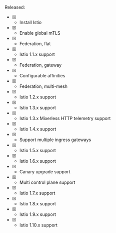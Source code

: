 Released:

- [x] - Install Istio
- [x] - Enable global mTLS
- [x] - Federation, flat
- [x] - Istio 1.1.x support
- [x] - Federation, gateway
- [x] - Configurable affinities
- [x] - Federation, multi-mesh
- [x] - Istio 1.2.x support
- [x] - Istio 1.3.x support
- [x] - Istio 1.3.x Mixerless HTTP telemetry support
- [x] - Istio 1.4.x support
- [x] - Support multiple ingress gateways
- [x] - Istio 1.5.x support
- [x] - Istio 1.6.x support
- [x] - Canary upgrade support
- [x] - Multi control plane support
- [x] - Istio 1.7.x support
- [x] - Istio 1.8.x support
- [x] - Istio 1.9.x support
- [x] - Istio 1.10.x support
